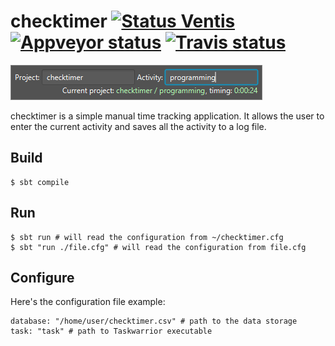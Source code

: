 checktimer [![Status Ventis][status-ventis]][andivionian-status-classifier] [![Appveyor status][badge-appveyor]][build-appveyor] [![Travis status][badge-travis]][build-travis] 
==========

![checktimer screenshot][screenshot]

checktimer is a simple manual time tracking application. It allows the user to
enter the current activity and saves all the activity to a log file. 

Build
-----

```console
$ sbt compile
```

Run
---

```console
$ sbt run # will read the configuration from ~/checktimer.cfg
$ sbt "run ./file.cfg" # will read the configuration from file.cfg
```

Configure
---------

Here's the configuration file example:

```
database: "/home/user/checktimer.csv" # path to the data storage
task: "task" # path to Taskwarrior executable
```

[andivionian-status-classifier]: https://github.com/ForNeVeR/andivionian-status-classifier#status-ventis-
[build-appveyor]: https://ci.appveyor.com/project/ForNeVeR/checktimer/branch/develop
[build-travis]: https://travis-ci.org/ForNeVeR/checktimer

[badge-appveyor]: https://ci.appveyor.com/api/projects/status/gn9obicxe8msp3h0/branch/develop?svg=true
[badge-travis]: https://travis-ci.org/ForNeVeR/checktimer.svg?branch=develop
[status-ventis]: https://img.shields.io/badge/status-ventis-yellow.svg

[screenshot]: docs/screenshot.png
